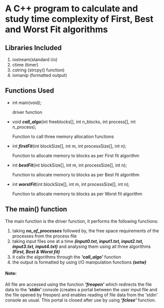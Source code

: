 # A C++ program to calculate and study time complexity of First, Best and Worst Fit algorithms

## Libraries Included
1)	iostream(standard i/o)
2)	ctime	(timer)
3)	cstring	(strcpy() function)
4)	iomanip (formatted output)

## Functions Used

* int main(void);
	
	driver function

* void *__call_algo__*(int freeblocks[], int n_blocks, int process[], int n_process);
	
	Function to call three memory allocation functions

* int *__firstFit__*(int blockSize[], int m, int processSize[], int n);

	Function to allocate memory to blocks as per First fit algorithm

* int *__bestFit__*(int blockSize[], int m, int processSize[], int n);
	
	Function to allocate memory to blocks as per Best fit algorithm

* int *__worstFit__*(int blockSize[], int m, int processSize[], int n);

	Function to allocate memory to blocks as per Worst fit algorithm

## The main() function

The main function is the driver function, it performs the following functions:
 
1)	taking *__no_of_processes__* followed by, the free space requirements of the processes from the process file 
2)	taking input files one at a time *__(input0.txt, input1.txt, input2.txt, input3.txt, input4.txt)__* 
	  and analysing them using all three algorithms *__(First, Best & Worst fit)__*
3)	it calls the algorithms through the *__'call_algo'__* function
4)	the output is formatted by using I/O manipulation functions *__(setw)__*

#### Note: 
All file are accessed using the function *__'freopen'__* which redirects the file data to the *__'stdin'__* console (creates a portal between the user input file and the file opened by freopen) and enables reading of file data from the 'stdin' console as usual.
This portal is closed after use by using *__'fclose'__* function.
